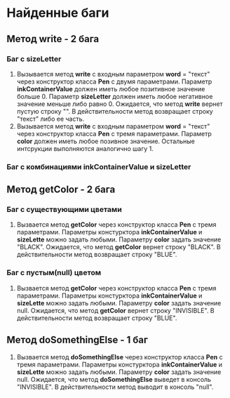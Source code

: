 # Найденные баги
## Метод write - 2 бага
### Баг с **sizeLetter**
1. Вызывается метод **write** с входным параметром **word** = "текст" через конструктор класса **Pen** с двумя параметрами. Параметр **inkContainerValue** должен иметь любое позитивное значение больше 0. Параметр **sizeLetter** должен иметь любое негативное значение меньше либо равно 0. Ожидается, что метод **write** вернет пустую строку "". В действительности метод возвращает строку "текст" либо ее часть.
2. Вызывается метод **write** с входным параметром **word** = "текст" через конструктор класса **Pen** с тремя параметрами. Параметр **color** должен иметь любое позивное значение. Остальные интсрукции выполняются аналогично шагу 1.
### Баг с комбинациями **inkContainerValue** и **sizeLetter**

## Метод getColor - 2 бага
### Баг с существующими цветами
1. Вызвается метод **getColor** через конструктор класса **Pen** с тремя параметрами. Параметры констурктора **inkContainerValue** и **sizeLette** можно задать любыми. Параметру **color** задать значение "BLACK". Ожидается, что метод **getColor** вернет строку "BLACK". В действительности метод возвращает строку "BLUE".
### Баг с пустым(null) цветом
1. Вызвается метод **getColor** через конструктор класса **Pen** с тремя параметрами. Параметры констурктора **inkContainerValue** и **sizeLette** можно задать любыми. Параметру **color** задать значение null. Ожидается, что метод **getColor** вернет строку "INVISIBLE". В действительности метод возвращает строку "BLUE".

## Метод doSomethingElse - 1 баг
1. Вызвается метод **doSomethingElse** через конструктор класса **Pen** с тремя параметрами. Параметры констурктора **inkContainerValue** и **sizeLette** можно задать любыми. Параметру **color** задать значение null. Ожидается, что метод **doSomethingElse** выведет в консоль "INVISIBLE". В действительности метод выводит в консоль "null".
